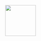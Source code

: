 <div id="header" align="center">
  <img src="https://media.giphy.com/media/nGMnDqebzDcfm/giphy.gif)https://media.giphy.com/media/nGMnDqebzDcfm/giphy.gif" width="100"/>
</div>

